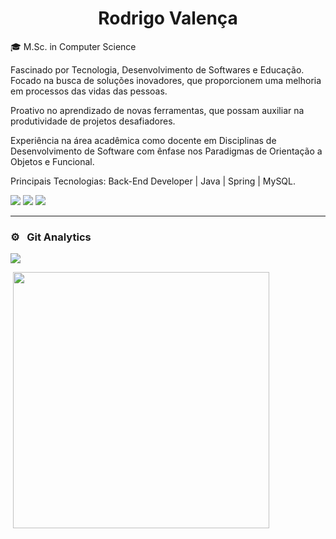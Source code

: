 
<h1 align="center">Rodrigo Valença</h1>

🎓 M.Sc. in Computer Science

Fascinado por Tecnologia, Desenvolvimento de Softwares e Educação. Focado na busca de soluções inovadores, que proporcionem uma melhoria em processos das vidas das pessoas. 

Proativo no aprendizado de novas ferramentas, que possam auxiliar na produtividade de projetos desafiadores. 

Experiência na área acadêmica como docente em Disciplinas de Desenvolvimento de Software com ênfase nos Paradigmas de Orientação a Objetos e Funcional.

Principais Tecnologias: Back-End Developer | Java | Spring | MySQL.

[<img src="https://img.shields.io/badge/linkedin-%230077B5.svg?&style=for-the-badge&logo=linkedin&logoColor=white" />](https://linkedin.com/in/rodrigovalencafrade)
[<img src="https://img.shields.io/badge/WhatsApp-25D366?style=for-the-badge&logo=whatsapp&logoColor=white"/>](http://wa.me/5584999900123)
<a href = "mailto:rodrigo.rvcf@gmail.com"><img src="https://img.shields.io/badge/Gmail-D14836?style=for-the-badge&logo=gmail&logoColor=white"/></a>
<hr>


### ⚙️ &nbsp; Git Analytics

<p><img align="center" src="https://github-readme-stats-sigma-five.vercel.app/api?username=rodrigovcf&theme=dark&show_icons=true" /></p>
<p>&nbsp;<img align="center" src="https://github-readme-stats-sigma-five.vercel.app/api/top-langs/?username=rodrigovcf&theme=dark&layout=compact" width="410" /></p>
